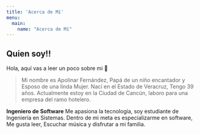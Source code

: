 ```yaml
---
title: 'Acerca de Mí'
menu:
  main:
    name: "Acerca de Mí"
---
```


## Quien soy!!

Hola, aquí vas a leer un poco sobre mi 🤩

> Mi nombre es Apolinar Fernández, Papá de un niño encantador y Esposo de una linda Mujer.
> Nací en el Estado de Veracruz, Tengo 39 años. 
> Actualmente estoy en la Ciudad de Cancún, laboro para una empresa del ramo hotelero. 

**Ingeniero de Software** Me apasiona la tecnología, soy estudiante de Ingeniería en Sistemas.
Dentro de mi meta es especializarme en software, Me gusta leer, Escuchar música y disfrutar a mi familia.

